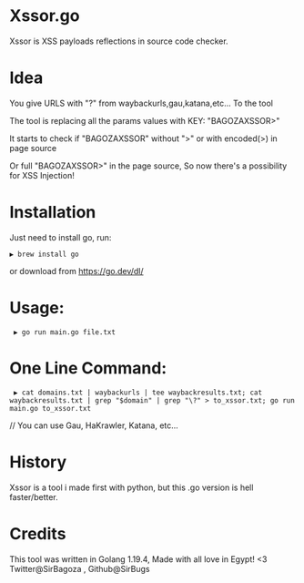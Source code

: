 # Xssor.go
Xssor is XSS payloads reflections in source code checker.

# Idea
You give URLS with "?" from waybackurls,gau,katana,etc... To the tool

The tool is replacing all the params values with KEY: "BAGOZAXSSOR>"

It starts to check if "BAGOZAXSSOR" without ">" or with encoded(>) in page source

Or full "BAGOZAXSSOR>" in the page source, So now there's a possibility for XSS Injection!

# Installation
Just need to install go, run:

``` ▶ brew install go ```

or download from https://go.dev/dl/

# Usage:
``` ▶ go run main.go file.txt```

# One Line Command:

``` ▶ cat domains.txt | waybackurls | tee waybackresults.txt; cat waybackresults.txt | grep "$domain" | grep "\?" > to_xssor.txt; go run main.go to_xssor.txt```

// You can use Gau, HaKrawler, Katana, etc...

# History
Xssor is a tool i made first with python, but this .go version is hell faster/better.

# Credits
This tool was written in Golang 1.19.4, Made with all love in Egypt! <3
Twitter@SirBagoza , Github@SirBugs
